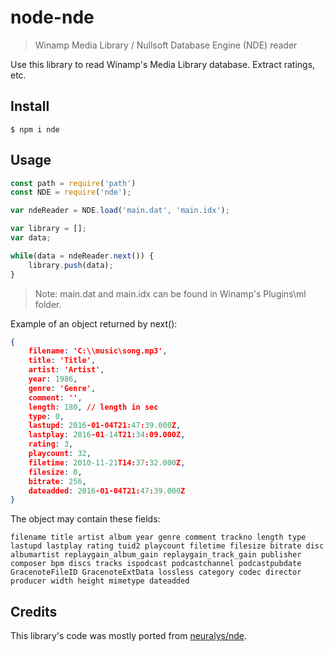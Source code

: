 # node-nde
> Winamp Media Library / Nullsoft Database Engine (NDE) reader

Use this library to read Winamp's Media Library database. Extract ratings, etc.

## Install

```
$ npm i nde
```


## Usage

```js
const path = require('path')
const NDE = require('nde');

var ndeReader = NDE.load('main.dat', 'main.idx');

var library = [];
var data;

while(data = ndeReader.next()) {
	library.push(data);
}

```

> Note: main.dat and main.idx can be found in Winamp's Plugins\ml folder.

Example of an object returned by next():

```json
{
	filename: 'C:\\music\song.mp3',
	title: 'Title',
	artist: 'Artist',
	year: 1986,
	genre: 'Genre',
	comment: '',
	length: 180, // length in sec
	type: 0,
	lastupd: 2016-01-04T21:47:39.000Z,
	lastplay: 2016-01-14T21:34:09.000Z,
	rating: 3,
	playcount: 32,
	filetime: 2010-11-21T14:37:32.000Z,
	filesize: 0,
	bitrate: 256,
	dateadded: 2016-01-04T21:47:39.000Z
}
```

The object may contain these fields:

```
filename title artist album year genre comment trackno length type lastupd lastplay rating tuid2 playcount filetime filesize bitrate disc albumartist replaygain_album_gain replaygain_track_gain publisher composer bpm discs tracks ispodcast podcastchannel podcastpubdate GracenoteFileID GracenoteExtData lossless category codec director producer width height mimetype dateadded
```


Credits
-------

This library's code was mostly ported from [neuralys/nde](https://github.com/neuralys/nde).